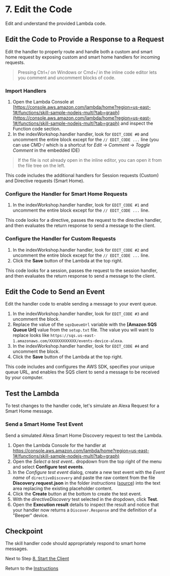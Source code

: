 # 7. Edit the Code

Edit and understand the provided Lambda code.

## Edit the Code to Provide a Response to a Request

Edit the handler to properly route and handle both a custom and smart home request by exposing custom and smart home handlers for incoming requests.

> Pressing Ctrl+/ on Windows or Cmd+/ in the inline code editor lets you comment and uncomment blocks of code.

### Import Handlers
1. Open the Lambda Console at [https://console.aws.amazon.com/lambda/home?region=us-east-1#/functions/skill-sample-nodejs-multi?tab=graph](https://console.aws.amazon.com/lambda/home?region=us-east-1#/functions/skill-sample-nodejs-multi?tab=graph) and inspect the Function code section.
2. In the indexWorkshop.handler handler, look for `EDIT_CODE #0` and uncomment the entire block except for the `// EDIT_CODE ...` line (you can use CMD-/ which is a shortcut for *Edit* -> *Comment* -> *Toggle Comment* in the embedded IDE)

> If the file is not already open in the inline editor, you can open it from the file tree on the left.

This code includes the additional handlers for Session requests (Custom) and Directive requests (Smart Home).

### Configure the Handler for Smart Home Requests
1. In the indexWorkshop.handler handler, look for `EDIT_CODE #1` and uncomment the entire block except for the `// EDIT_CODE ...` line.

This code looks for a directive, passes the request to the directive handler, and then evaluates the return response to send a message to the client.

### Configure the Handler for Custom Requests
1. In the indexWorkshop.handler handler, look for `EDIT_CODE #2` and uncomment the entire block except for the `// EDIT_CODE ...` line.
2. Click the **Save** button of the Lambda at the top right.

This code looks for a session, passes the request to the session handler, and then evaluates the return response to send a message to the client.

## Edit the Code to Send an Event

Edit the handler code to enable sending a message to your event queue.

1. In the indexWorkshop.handler handler, look for `EDIT_CODE #3` and uncomment the block.
2. Replace the value of the `sqsQueueUrl` variable with the **[Amazon SQS Queue Url]** value from the `setup.txt` file. The value you will want to replace looks like `https://sqs.us-east-1.amazonaws.com/XXXXXXXXXXXX/events-device-alexa`.
3. In the indexWorkshop.handler handler, look for `EDIT_CODE #4` and uncomment the block.
4. Click the **Save** button of the Lambda at the top right.

This code includes and configures the AWS SDK, specifies your unique queue URL, and enables the SQS client to send a message to be received by your computer.

## Test the Lambda

To test changes to the handler code, let's simulate an Alexa Request for a Smart Home message.

### Send a Smart Home Test Event

Send a simulated Alexa Smart Home Discovery request to test the Lambda.

1. Open the Lambda Console for the handler at [https://console.aws.amazon.com/lambda/home?region=us-east-1#/functions/skill-sample-nodejs-multi?tab=graph)](https://console.aws.amazon.com/lambda/home?region=us-east-1#/functions/skill-sample-nodejs-multi?tab=graph)
2. Open the *Select a test event..* dropdown from the top right of the menu and select **Configure test events**.
3. In the *Configure test event* dialog, create a new test event with the *Event name* of `directiveDiscovery` and paste the raw content from the file **Discovery.request.json** in the folder *instructions* ([source](https://raw.githubusercontent.com/alexa/alexa-smarthome/master/sample_messages/Discovery/Discovery.request.json)) into the text area replacing the existing placeholder content.
4. Click the **Create** button at the bottom to create the test event.
5. With the *directiveDiscovery* test selected in the dropdown, click **Test**.
6. Open the **Execution result** details to inspect the result and notice that your handler now returns a `Discover.Response` and the definition of a "Beeper" device.


## Checkpoint
The skill handler code should appropriately respond to smart home messages.
 
Next to Step [8. Start the Client](start-the-client.md)

Return to the [Instructions](README.md)